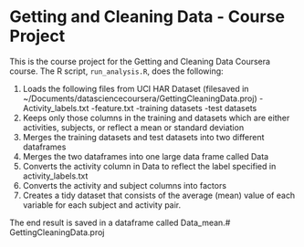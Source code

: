 # Getting and Cleaning Data - Course Project

This is the course project for the Getting and Cleaning Data Coursera course.
The R script, `run_analysis.R`, does the following:

1. Loads the following files from UCI HAR Dataset 
(filesaved in ~/Documents/datasciencecoursera/GettingCleaningData.proj)
    -Activity_labels.txt
    -feature.txt
    -training datasets
    -test datasets
2. Keeps only those columns in the training and datasets which are either activities, subjects, or reflect a mean or standard deviation
3. Merges the training datasets and test datasets into two different dataframes
4. Merges the two dataframes into one large data frame called Data
5. Converts the activity column in Data to reflect the label specified in activity_labels.txt
5. Converts the activity and subject columns into factors
6. Creates a tidy dataset that consists of the average (mean) value of each
   variable for each subject and activity pair.

The end result is saved in a dataframe called Data_mean.# GettingCleaningData.proj

